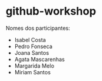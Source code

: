 # github-workshop

Nomes dos participantes:

-   Isabel Costa
-   Pedro Fonseca
-   Joana Santos
- 	Agata Mascarenhas
-   Margarida Melo
-   Miriam Santos
